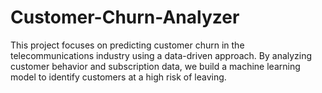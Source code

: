 # Customer-Churn-Analyzer
This project focuses on predicting customer churn in the telecommunications industry using a data-driven approach. By analyzing customer behavior and subscription data, we build a machine learning model to identify customers at a high risk of leaving. 
